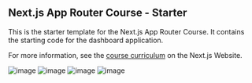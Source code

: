## Next.js App Router Course - Starter

This is the starter template for the Next.js App Router Course. It contains the starting code for the dashboard application.

For more information, see the [course curriculum](https://nextjs.org/learn) on the Next.js Website.

![image](https://github.com/qyy752457002/Next.js-Dashboard/assets/88706924/1f3290d1-1bd9-4cb7-9873-a4210ae7cd5f)
![image](https://github.com/qyy752457002/Next.js-Dashboard/assets/88706924/1c1a80d1-6b25-43a0-87db-fcd63786cd49)
![image](https://github.com/qyy752457002/Next.js-Dashboard/assets/88706924/3dd456fa-00c0-47d8-8c82-ce83d839b4b4)
![image](https://github.com/qyy752457002/Next.js-Dashboard/assets/88706924/ccbd6b84-7478-4964-bfd5-1748a61c6af7)




